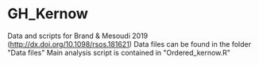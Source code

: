 # GH_Kernow
Data and scripts for Brand & Mesoudi 2019 (http://dx.doi.org/10.1098/rsos.181621) 
Data files can be found in the folder "Data files" 
Main analysis script is contained in "Ordered_kernow.R" 

